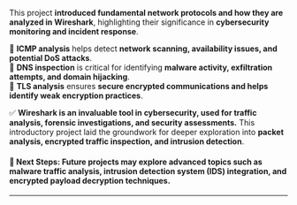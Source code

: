 This project **introduced fundamental network protocols and how they are analyzed in Wireshark**, highlighting their significance in **cybersecurity monitoring and incident response**.  

🔹 **ICMP analysis** helps detect **network scanning, availability issues, and potential DoS attacks**.  
🔹 **DNS inspection** is critical for identifying **malware activity, exfiltration attempts, and domain hijacking**.  
🔹 **TLS analysis** ensures **secure encrypted communications and helps identify weak encryption practices**.  

✅ **Wireshark is an invaluable tool in cybersecurity, used for traffic analysis, forensic investigations, and security assessments.** This introductory project laid the groundwork for deeper exploration into **packet analysis, encrypted traffic inspection, and intrusion detection**.  

#### 📌 **Next Steps:** Future projects may explore advanced topics such as **malware traffic analysis, intrusion detection system (IDS) integration, and encrypted payload decryption techniques.**  

---
